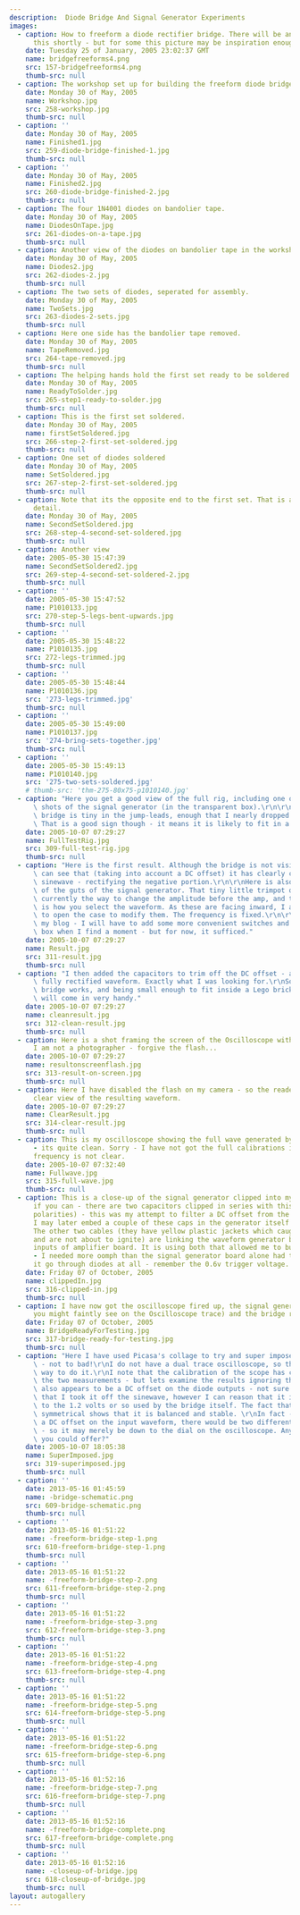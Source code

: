 ```yaml
---
description:  Diode Bridge And Signal Generator Experiments
images:
  - caption: How to freeform a diode rectifier bridge. There will be an artical on constructing
      this shortly - but for some this picture may be inspiration enough.
    date: Tuesday 25 of January, 2005 23:02:37 GMT
    name: bridgefreeforms4.png
    src: 157-bridgefreeforms4.png
    thumb-src: null
  - caption: The workshop set up for building the freeform diode bridge
    date: Monday 30 of May, 2005
    name: Workshop.jpg
    src: 258-workshop.jpg
    thumb-src: null
  - caption: ''
    date: Monday 30 of May, 2005
    name: Finished1.jpg
    src: 259-diode-bridge-finished-1.jpg
    thumb-src: null
  - caption: ''
    date: Monday 30 of May, 2005
    name: Finished2.jpg
    src: 260-diode-bridge-finished-2.jpg
    thumb-src: null
  - caption: The four 1N4001 diodes on bandolier tape.
    date: Monday 30 of May, 2005
    name: DiodesOnTape.jpg
    src: 261-diodes-on-a-tape.jpg
    thumb-src: null
  - caption: Another view of the diodes on bandolier tape in the workshop
    date: Monday 30 of May, 2005
    name: Diodes2.jpg
    src: 262-diodes-2.jpg
    thumb-src: null
  - caption: The two sets of diodes, seperated for assembly.
    date: Monday 30 of May, 2005
    name: TwoSets.jpg
    src: 263-diodes-2-sets.jpg
    thumb-src: null
  - caption: Here one side has the bandolier tape removed.
    date: Monday 30 of May, 2005
    name: TapeRemoved.jpg
    src: 264-tape-removed.jpg
    thumb-src: null
  - caption: The helping hands hold the first set ready to be soldered
    date: Monday 30 of May, 2005
    name: ReadyToSolder.jpg
    src: 265-step1-ready-to-solder.jpg
    thumb-src: null
  - caption: This is the first set soldered.
    date: Monday 30 of May, 2005
    name: firstSetSoldered.jpg
    src: 266-step-2-first-set-soldered.jpg
    thumb-src: null
  - caption: One set of diodes soldered
    date: Monday 30 of May, 2005
    name: SetSoldered.jpg
    src: 267-step-2-first-set-soldered.jpg
    thumb-src: null
  - caption: Note that its the opposite end to the first set. That is a vitally important
      detail.
    date: Monday 30 of May, 2005
    name: SecondSetSoldered.jpg
    src: 268-step-4-second-set-soldered.jpg
    thumb-src: null
  - caption: Another view
    date: 2005-05-30 15:47:39
    name: SecondSetSoldered2.jpg
    src: 269-step-4-second-set-soldered-2.jpg
    thumb-src: null
  - caption: ''
    date: 2005-05-30 15:47:52
    name: P1010133.jpg
    src: 270-step-5-legs-bent-upwards.jpg
    thumb-src: null
  - caption: ''
    date: 2005-05-30 15:48:22
    name: P1010135.jpg
    src: 272-legs-trimmed.jpg
    thumb-src: null
  - caption: ''
    date: 2005-05-30 15:48:44
    name: P1010136.jpg
    src: '273-legs-trimmed.jpg'
    thumb-src: null
  - caption: ''
    date: 2005-05-30 15:49:00
    name: P1010137.jpg
    src: '274-bring-sets-together.jpg'
    thumb-src: null
  - caption: ''
    date: 2005-05-30 15:49:13
    name: P1010140.jpg
    src: '275-two-sets-soldered.jpg'
    # thumb-src: 'thm-275-80x75-p1010140.jpg'
  - caption: "Here you get a good view of the full rig, including one of the better\
      \ shots of the signal generator (in the transparent box).\r\n\r\nThe freeform\
      \ bridge is tiny in the jump-leads, enough that I nearly dropped and lost it.\
      \ That is a good sign though - it means it is likely to fit in a Lego brick."
    date: 2005-10-07 07:29:27
    name: FullTestRig.jpg
    src: 309-full-test-rig.jpg
    thumb-src: null
  - caption: "Here is the first result. Although the bridge is not visible here, you\
      \ can see that (taking into account a DC offset) it has clearly changed the full\
      \ sinewave - rectifying the negative portion.\r\n\r\nHere is also a good view\
      \ of the guts of the signal generator. That tiny little trimpot on the board is\
      \ currently the way to change the amplitude before the amp, and the set of 4 jumpers\
      \ is how you select the waveform. As these are facing inward, I actually need\
      \ to open the case to modify them. The frequency is fixed.\r\n\r\nAs I said in\
      \ my blog - I will have to add some more convenient switches and dials to the\
      \ box when I find a moment - but for now, it sufficed."
    date: 2005-10-07 07:29:27
    name: Result.jpg
    src: 311-result.jpg
    thumb-src: null
  - caption: "I then added the capacitors to trim off the DC offset - and behold, a\
      \ fully rectified waveform. Exactly what I was looking for.\r\nSo this tiny little\
      \ bridge works, and being small enough to fit inside a Lego brick, or other aparatus\
      \ will come in very handy."
    date: 2005-10-07 07:29:27
    name: cleanresult.jpg
    src: 312-clean-result.jpg
    thumb-src: null
  - caption: Here is a shot framing the screen of the Oscilloscope with the result.
      I am not a photographer - forgive the flash...
    date: 2005-10-07 07:29:27
    name: resultonscreenflash.jpg
    src: 313-result-on-screen.jpg
    thumb-src: null
  - caption: Here I have disabled the flash on my camera - so the readers can get a
      clear view of the resulting waveform.
    date: 2005-10-07 07:29:27
    name: ClearResult.jpg
    src: 314-clear-result.jpg
    thumb-src: null
  - caption: This is my oscilloscope showing the full wave generated by my signal generator
      - its quite clean. Sorry - I have not got the full calibrations in shot, so the
      frequency is not clear.
    date: 2005-10-07 07:32:40
    name: Fullwave.jpg
    src: 315-full-wave.jpg
    thumb-src: null
  - caption: This is a close-up of the signal generator clipped into my test rig. Note
      if you can - there are two capacitors clipped in series with this (note the opposite
      polarities) - this was my attempt to filter a DC offset from the signal generator.
      I may later embed a couple of these caps in the generator itself at a later date.
      The other two cables (they have yellow plastic jackets which caught the flash
      and are not about to ignite) are linking the waveform generator board with the
      inputs of amplifier board. It is using both that allowed me to build a whole generator
      - I needed more oomph than the signal generator board alone had to actually see
      it go through diodes at all - remember the 0.6v trigger voltage.
    date: Friday 07 of October, 2005
    name: clippedIn.jpg
    src: 316-clipped-in.jpg
    thumb-src: null
  - caption: I have now got the oscilloscope fired up, the signal generator tested (which
      you might faintly see on the Oscilloscope trace) and the bridge ready to test.
    date: Friday 07 of October, 2005
    name: BridgeReadyForTesting.jpg
    src: 317-bridge-ready-for-testing.jpg
    thumb-src: null
  - caption: "Here I have used Picasa's collage to try and super impose the two waveforms\
      \ - not to bad!\r\nI do not have a dual trace oscilloscope, so this was the only\
      \ way to do it.\r\nI note that the calibration of the scope has changed between\
      \ the two measurements - but lets examine the results ignoring that.\r\nThere\
      \ also appears to be a DC offset on the diode outputs - not sure about that, given\
      \ that I took it off the sinewave, however I can reason that it is shorter due\
      \ to the 1.2 volts or so used by the bridge itself. The fact that the peaks are\
      \ symmetrical shows that it is balanced and stable. \r\nIn fact - if there was\
      \ a DC offset on the input waveform, there would be two different sets of peaks\
      \ - so it may merely be down to the dial on the oscilloscope. Any other explainations\
      \ you could offer?"
    date: 2005-10-07 18:05:38
    name: SuperImposed.jpg
    src: 319-superimposed.jpg
    thumb-src: null
  - caption: ''
    date: 2013-05-16 01:45:59
    name: -bridge-schematic.png
    src: 609-bridge-schematic.png
    thumb-src: null
  - caption: ''
    date: 2013-05-16 01:51:22
    name: -freeform-bridge-step-1.png
    src: 610-freeform-bridge-step-1.png
    thumb-src: null
  - caption: ''
    date: 2013-05-16 01:51:22
    name: -freeform-bridge-step-2.png
    src: 611-freeform-bridge-step-2.png
    thumb-src: null
  - caption: ''
    date: 2013-05-16 01:51:22
    name: -freeform-bridge-step-3.png
    src: 612-freeform-bridge-step-3.png
    thumb-src: null
  - caption: ''
    date: 2013-05-16 01:51:22
    name: -freeform-bridge-step-4.png
    src: 613-freeform-bridge-step-4.png
    thumb-src: null
  - caption: ''
    date: 2013-05-16 01:51:22
    name: -freeform-bridge-step-5.png
    src: 614-freeform-bridge-step-5.png
    thumb-src: null
  - caption: ''
    date: 2013-05-16 01:51:22
    name: -freeform-bridge-step-6.png
    src: 615-freeform-bridge-step-6.png
    thumb-src: null
  - caption: ''
    date: 2013-05-16 01:52:16
    name: -freeform-bridge-step-7.png
    src: 616-freeform-bridge-step-7.png
    thumb-src: null
  - caption: ''
    date: 2013-05-16 01:52:16
    name: -freeform-bridge-complete.png
    src: 617-freeform-bridge-complete.png
    thumb-src: null
  - caption: ''
    date: 2013-05-16 01:52:16
    name: -closeup-of-bridge.jpg
    src: 618-closeup-of-bridge.jpg
    thumb-src: null
layout: autogallery
---
```

